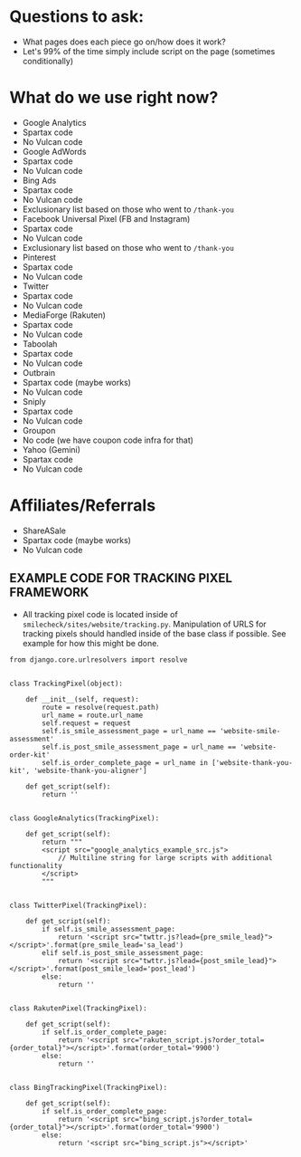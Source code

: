 # Questions to ask:

* What pages does each piece go on/how does it work?
* Let's 99% of the time simply include script on the page (sometimes conditionally)

# What do we use right now?

* Google Analytics
 * Spartax code
 * No Vulcan code
* Google AdWords
 * Spartax code
 * No Vulcan code
* Bing Ads
 * Spartax code
 * No Vulcan code
 * Exclusionary list based on those who went to `/thank-you`
* Facebook Universal Pixel (FB and Instagram)
 * Spartax code
 * No Vulcan code
 * Exclusionary list based on those who went to `/thank-you`
* Pinterest
 * Spartax code
 * No Vulcan code
* Twitter
 * Spartax code
 * No Vulcan code
* MediaForge (Rakuten)
 * Spartax code
 * No Vulcan code
* Taboolah
 * Spartax code
 * No Vulcan code
* Outbrain
 * Spartax code (maybe works)
 * No Vulcan code
* Sniply
 * Spartax code
 * No Vulcan code
* Groupon
 * No code (we have coupon code infra for that)
* Yahoo (Gemini)
 * Spartax code
 * No Vulcan code


# Affiliates/Referrals

* ShareASale
 * Spartax code (maybe works)
 * No Vulcan code

## EXAMPLE CODE FOR TRACKING PIXEL FRAMEWORK
- All tracking pixel code is located inside of `smilecheck/sites/website/tracking.py`. Manipulation of URLS for tracking pixels should handled inside of the base class if possible. See example for how this might be done.

```
from django.core.urlresolvers import resolve


class TrackingPixel(object):

    def __init__(self, request):
        route = resolve(request.path)
        url_name = route.url_name
        self.request = request
        self.is_smile_assessment_page = url_name == 'website-smile-assessment'
        self.is_post_smile_assessment_page = url_name == 'website-order-kit'
        self.is_order_complete_page = url_name in ['website-thank-you-kit', 'website-thank-you-aligner']

    def get_script(self):
        return ''


class GoogleAnalytics(TrackingPixel):

    def get_script(self):
        return """
        <script src="google_analytics_example_src.js">
            // Multiline string for large scripts with additional functionality
        </script>
        """


class TwitterPixel(TrackingPixel):

    def get_script(self):
        if self.is_smile_assessment_page:
            return '<script src="twttr.js?lead={pre_smile_lead}"></script>'.format(pre_smile_lead='sa_lead')
        elif self.is_post_smile_assessment_page:
            return '<script src="twttr.js?lead={post_smile_lead}"></script>'.format(post_smile_lead='post_lead')
        else:
            return ''


class RakutenPixel(TrackingPixel):

    def get_script(self):
        if self.is_order_complete_page:
            return '<script src="rakuten_script.js?order_total={order_total}"></script>'.format(order_total='9900')
        else:
            return ''


class BingTrackingPixel(TrackingPixel):

    def get_script(self):
        if self.is_order_complete_page:
            return '<script src="bing_script.js?order_total={order_total}"></script>'.format(order_total='9900')
        else:
            return '<script src="bing_script.js"></script>'

```